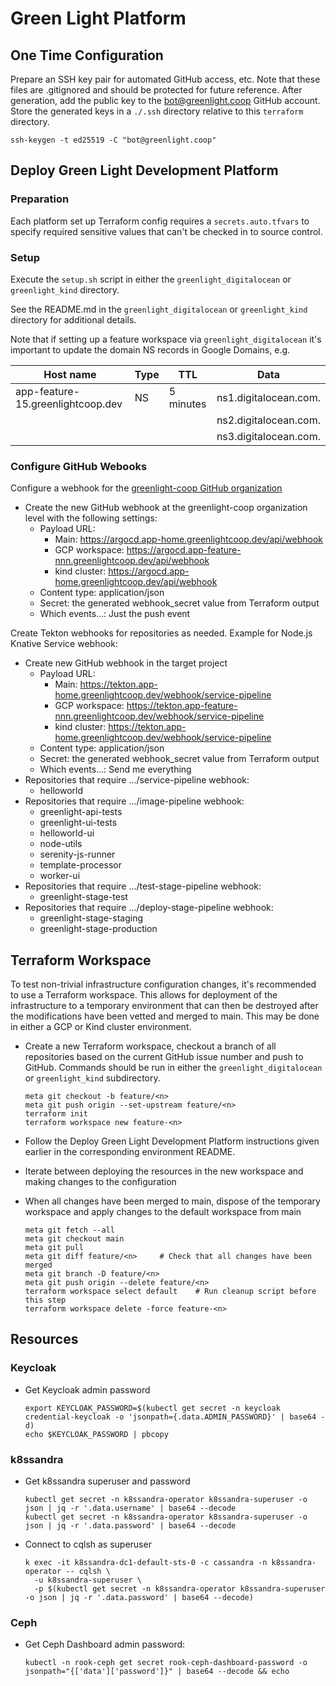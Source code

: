 # Green Light Platform

## One Time Configuration

Prepare an SSH key pair for automated GitHub access, etc. Note that these files are .gitignored and should be protected
for future reference. After generation, add the public key to the bot@greenlight.coop GitHub account. Store the generated
keys in a `./.ssh` directory relative to this `terraform` directory.

    ssh-keygen -t ed25519 -C "bot@greenlight.coop"

## Deploy Green Light Development Platform

### Preparation

Each platform set up Terraform config requires a `secrets.auto.tfvars` to specify required sensitive values that can't be
checked in to source control.

### Setup

Execute the `setup.sh` script in either the `greenlight_digitalocean` or `greenlight_kind` directory.

See the README.md in the `greenlight_digitalocean` or `greenlight_kind` directory for additional details.

Note that if setting up a feature workspace via `greenlight_digitalocean` it's important to update the domain NS records 
in Google Domains, e.g.

|  Host name                        | Type | TTL       | Data                  |
| --------------------------------- | ---- | --------- | --------------------- |
| app-feature-15.greenlightcoop.dev | NS   | 5 minutes | ns1.digitalocean.com. |
|                                   |      |           | ns2.digitalocean.com. |
|                                   |      |           | ns3.digitalocean.com. |

### Configure GitHub Webooks

Configure a webhook for the [greenlight-coop GitHub organization](https://github.com/organizations/greenlight-coop/settings/hooks/new)
* Create the new GitHub webhook at the greenlight-coop organization level with the following settings:
    * Payload URL:
        * Main: https://argocd.app-home.greenlightcoop.dev/api/webhook
        * GCP workspace: https://argocd.app-feature-nnn.greenlightcoop.dev/api/webhook
        * kind cluster: https://argocd.app-home.greenlightcoop.dev/api/webhook
    * Content type: application/json
    * Secret: the generated webhook_secret value from Terraform output
    * Which events...: Just the push event

Create Tekton webhooks for repositories as needed. Example for Node.js Knative Service webhook:
* Create new GitHub webhook in the target project
    * Payload URL:
        * Main: https://tekton.app-home.greenlightcoop.dev/webhook/service-pipeline
        * GCP workspace: https://tekton.app-feature-nnn.greenlightcoop.dev/webhook/service-pipeline
        * kind cluster: https://tekton.app-home.greenlightcoop.dev/webhook/service-pipeline
    * Content type: application/json
    * Secret: the generated webhook_secret value from Terraform output
    * Which events...: Send me everything
* Repositories that require .../service-pipeline webhook:
    * helloworld
* Repositories that require .../image-pipeline webhook:
    * greenlight-api-tests
    * greenlight-ui-tests
    * helloworld-ui
    * node-utils
    * serenity-js-runner
    * template-processor
    * worker-ui
* Repositories that require .../test-stage-pipeline webhook:
    * greenlight-stage-test
* Repositories that require .../deploy-stage-pipeline webhook:
    * greenlight-stage-staging
    * greenlight-stage-production

## Terraform Workspace

To test non-trivial infrastructure configuration changes, it's recommended to use a Terraform workspace. This allows
for deployment of the infrastructure to a temporary environment that can then be destroyed after the modifications 
have been vetted and merged to main. This may be done in either a GCP or Kind cluster environment.

* Create a new Terraform workspace, checkout a branch of all repositories based on the current GitHub issue number 
  and push to GitHub. Commands should be run in either the `greenlight_digitalocean` or `greenlight_kind` subdirectory.

      meta git checkout -b feature/<n>
      meta git push origin --set-upstream feature/<n>
      terraform init
      terraform workspace new feature-<n> 

* Follow the Deploy Green Light Development Platform instructions given earlier in the corresponding environment README.

* Iterate between deploying the resources in the new workspace and making changes to the configuration

* When all changes have been merged to main, dispose of the temporary workspace and apply changes to the 
  default workspace from main

      meta git fetch --all
      meta git checkout main
      meta git pull
      meta git diff feature/<n>     # Check that all changes have been merged
      meta git branch -D feature/<n>
      meta git push origin --delete feature/<n>
      terraform workspace select default    # Run cleanup script before this step
      terraform workspace delete -force feature-<n>

## Resources

### Keycloak

* Get Keycloak admin password

      export KEYCLOAK_PASSWORD=$(kubectl get secret -n keycloak credential-keycloak -o 'jsonpath={.data.ADMIN_PASSWORD}' | base64 -d)
      echo $KEYCLOAK_PASSWORD | pbcopy

### k8ssandra

* Get k8ssandra superuser and password

      kubectl get secret -n k8ssandra-operator k8ssandra-superuser -o json | jq -r '.data.username' | base64 --decode
      kubectl get secret -n k8ssandra-operator k8ssandra-superuser -o json | jq -r '.data.password' | base64 --decode

* Connect to cqlsh as superuser

      k exec -it k8ssandra-dc1-default-sts-0 -c cassandra -n k8ssandra-operator -- cqlsh \
        -u k8ssandra-superuser \
        -p $(kubectl get secret -n k8ssandra-operator k8ssandra-superuser -o json | jq -r '.data.password' | base64 --decode) 
        
### Ceph

* Get Ceph Dashboard admin password:

      kubectl -n rook-ceph get secret rook-ceph-dashboard-password -o jsonpath="{['data']['password']}" | base64 --decode && echo